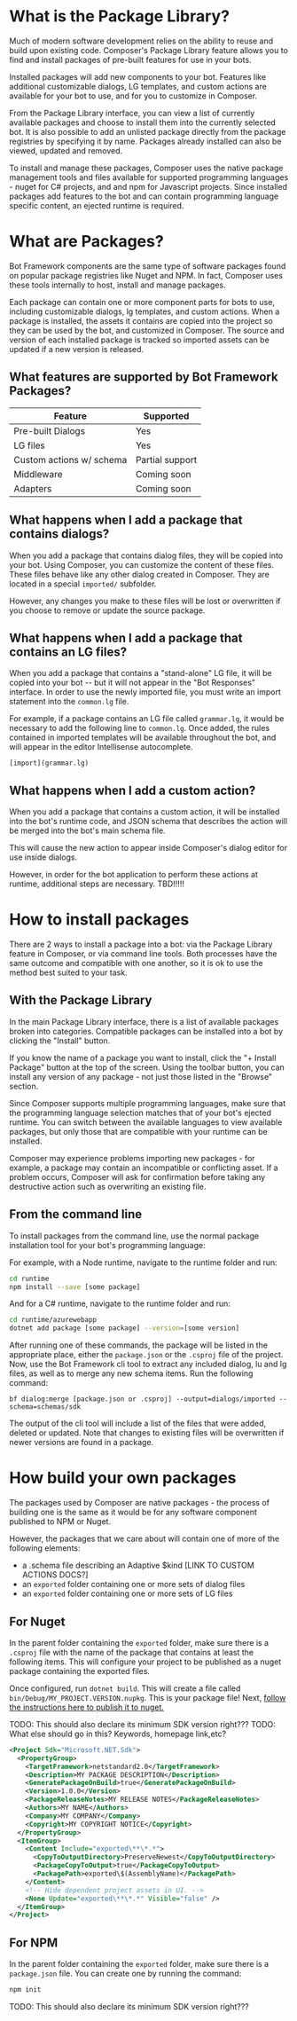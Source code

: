 # What is the Package Library?

Much of modern software development relies on the ability to reuse and build upon existing code. Composer's Package Library feature allows you to find and install packages of pre-built features for use in your bots.

Installed packages will add new components to your bot. Features like additional customizable dialogs, LG templates, and custom actions are available for your bot to use, and for you to customize in Composer.

From the Package Library interface, you can view a list of currently available packages and choose to install them into the currently selected bot. It is also possible to add an unlisted package directly from the package registries by specifying it by name. Packages already installed can also be viewed, updated and removed.

To install and manage these packages, Composer uses the native package management tools and files available for supported programming languages - nuget for C# projects, and and npm for Javascript projects. Since installed packages add features to the bot and can contain programming language specific content, an ejected runtime is required.

# What are Packages?

Bot Framework components are the same type of software packages found on popular package registries like Nuget and NPM.  In fact, Composer uses these tools internally to host, install and manage packages.

Each package can contain one or more component parts for bots to use, including customizable dialogs, lg templates, and custom actions. When a package is installed, the assets it contains are copied into the project so they can be used by the bot, and customized in Composer. The source and version of each installed package is tracked so imported assets can be updated if a new version is released.

## What features are supported by Bot Framework Packages?

| Feature | Supported
|-- |--
| Pre-built Dialogs | Yes
| LG files | Yes
| Custom actions w/ schema | Partial support
| Middleware | Coming soon
| Adapters | Coming soon


## What happens when I add a package that contains dialogs?

When you add a package that contains dialog files, they will be copied into your bot. Using Composer, you can customize the content of these files. These files behave like any other dialog created in Composer. They are located in a special `imported/` subfolder.

However, any changes you make to these files will be lost or overwritten if you choose to remove or update the source package.

## What happens when I add a package that contains an LG files?

When you add a package that contains a "stand-alone" LG file, it will be copied into your bot -- but it will not appear in the "Bot Responses" interface. In order to use the newly imported file, you must write an import statement into the `common.lg` file.

For example, if a package contains an LG file called `grammar.lg`, it would be necessary to add the following line to `common.lg`. Once added, the rules contained in imported templates will be available throughout the bot, and will appear in the editor Intellisense autocomplete.

```
[import](grammar.lg)
```

## What happens when I add a custom action?

When you add a package that contains a custom action, it will be installed into the bot's runtime code, and JSON schema that describes the action will be merged into the bot's main schema file.

This will cause the new action to appear inside Composer's dialog editor for use inside dialogs.

However, in order for the bot application to perform these actions at runtime, additional steps are necessary. TBD!!!!!


# How to install packages

There are 2 ways to install a package into a bot: via the Package Library feature in Composer, or via command line tools. Both processes have the same outcome and compatible with one another, so it is ok to use the method best suited to your task.

## With the Package Library

In the main Package Library interface, there is a list of available packages broken into categories. Compatible packages can be installed into a bot by clicking the "Install" button.

If you know the name of a package you want to install, click the "+ Install Package" button at the top of the screen. Using the toolbar button, you can install any version of any package - not just those listed in the "Browse" section.

Since Composer supports multiple programming languages, make sure that the programming language selection matches that of your bot's ejected runtime. You can switch between the available languages to view available packages, but only those that are compatible with your runtime can be installed.

Composer may experience problems importing new packages - for example, a package may contain an incompatible or conflicting asset. If a problem occurs, Composer will ask for confirmation before taking any destructive action such as overwriting an existing file.

## From the command line

To install packages from the command line, use the normal package installation tool for your bot's programming language:

For example, with a Node runtime, navigate to the runtime folder and run:

```bash
cd runtime
npm install --save [some package]
```

And for a C# runtime, navigate to the runtime folder and run:

```bash
cd runtime/azurewebapp
dotnet add package [some package] --version=[some version]
```

After running one of these commands, the package will be listed in the appropriate place, either the `package.json` or the `.csproj` file of the project. Now, use the Bot Framework cli tool to extract any included dialog, lu and lg files, as well as to merge any new schema items.  Run the following command:

```
bf dialog:merge [package.json or .csproj] --output=dialogs/imported --schema=schemas/sdk
```

The output of the cli tool will include a list of the files that were added, deleted or updated. Note that changes to existing files will be overwritten if newer versions are found in a package.

# How build your own packages

The packages used by Composer are native packages - the process of building one is the same as it would be for any software component published to NPM or Nuget.

However, the packages that we care about will contain one of more of the following elements:

* a .schema file describing an Adaptive $kind [LINK TO CUSTOM ACTIONS DOCS?]
* an `exported` folder containing one or more sets of dialog files
* an `exported` folder containing one or more sets of LG files



## For Nuget

In the parent folder containing the `exported` folder, make sure there is a `.csproj` file with the name of the package that contains at least the following items. This will configure your project to be published as a nuget package containing the exported files.

Once configured, run `dotnet build`. This will create a file called `bin/Debug/MY_PROJECT.VERSION.nupkg`.  This is your package file! Next, <a href="https://docs.microsoft.com/en-us/nuget/nuget-org/publish-a-package">follow the instructions here to publish it to nuget.</a>

TODO: This should also declare its minimum SDK version right???
TODO: What else should go in this?  Keywords, homepage link,etc?

```xml
<Project Sdk="Microsoft.NET.Sdk">
  <PropertyGroup>
    <TargetFramework>netstandard2.0</TargetFramework>
    <Description>MY PACKAGE DESCRIPTION</Description>
    <GeneratePackageOnBuild>true</GeneratePackageOnBuild>
    <Version>1.0.0</Version>
    <PackageReleaseNotes>MY RELEASE NOTES</PackageReleaseNotes>
    <Authors>MY NAME</Authors>
    <Company>MY COMPANY</Company>
    <Copyright>MY COPYRIGHT NOTICE</Copyright>
  </PropertyGroup>
  <ItemGroup>
    <Content Include="exported\**\*.*">
      <CopyToOutputDirectory>PreserveNewest</CopyToOutputDirectory>
      <PackageCopyToOutput>true</PackageCopyToOutput>
      <PackagePath>exported\$(AssemblyName)</PackagePath>
    </Content>
    <!-- Hide dependent project assets in UI. -->
    <None Update="exported\**\*.*" Visible="false" />
  </ItemGroup>
</Project>
```

## For NPM

In the parent folder containing the `exported` folder, make sure there is a `package.json` file. You can create one by running the command:

```bash
npm init
```



TODO: This should also declare its minimum SDK version right???
